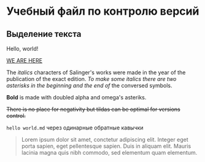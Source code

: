 # Учебный файл по контролю версий

## Выделение текста

Hello, world! 

[WE ARE HERE](https://github.com/wwweather)

The *italics* characters of Salinger's works were made in the year of the publication of the exact edition. *To make some italics there are two asterisks in the beginning and the end of* the conversed symbols.

**Bold** is made with doubled alpha and omega's asteriks.

~~There is no place for negativity but tildas can be optimal for versions control.~~

`hello world.md` через одинарные обратные кавычки

> Lorem ipsum dolor sit amet, conctetur adipiscing elit. Integer eget porta sapien, eget pellentesque sapien. Duis in aliquam elit. Mauris lacinia magna quis nibh commodo, sed elementum quam elementum.










